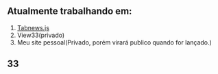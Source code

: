 ## Atualmente trabalhando em:
 1. [Tabnews.js](https://github.com/33gustavo33/tabnews.js)
 2. View33(privado)
 3. Meu site pessoal(Privado, porém virará publico quando for lançado.)

 ## 33
